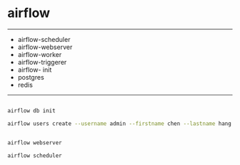 # airflow



---

- airflow-scheduler
- airflow-webserver
- airflow-worker
- airflow-triggerer
- airflow- init
- postgres
- redis
---

```sh

airflow db init

airflow users create --username admin --firstname chen --lastname hang --role Admin --email admin@airflow.com


airflow webserver

airflow scheduler

```